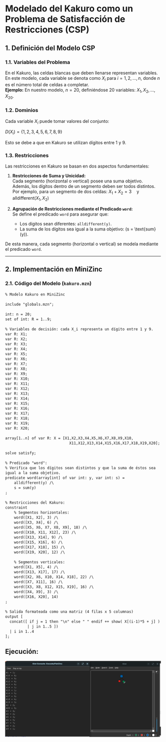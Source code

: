 # Modelado del Kakuro como un Problema de Satisfacción de Restricciones (CSP)

## 1. Definición del Modelo CSP

### 1.1. Variables del Problema
En el Kakuro, las celdas blancas que deben llenarse representan variables. En este modelo, cada variable se denota como $X_i$ para $i = 1, 2, \ldots, n$, donde $n$ es el número total de celdas a completar.  
**Ejemplo:** En nuestro modelo, $n = 20$, definiéndose 20 variables: $X_1, X_2, \ldots, X_{20}$.

### 1.2. Dominios
Cada variable $X_i$ puede tomar valores del conjunto:  

$D(X_i) = \{1, 2, 3, 4, 5, 6, 7, 8, 9\}$

Esto se debe a que en Kakuro se utilizan dígitos entre 1 y 9.

### 1.3. Restricciones
Las restricciones en Kakuro se basan en dos aspectos fundamentales:

1. **Restricciones de Suma y Unicidad:**  
   Cada segmento (horizontal o vertical) posee una suma objetivo. Además, los dígitos dentro de un segmento deben ser todos distintos.  
   Por ejemplo, para un segmento de dos celdas:
$X_1 + X_2 = 3 \quad \text{y} \quad \text{alldifferent}(X_1, X_2)$

2. **Agrupación de Restricciones mediante el Predicado `word`:**  
   Se define el predicado `word` para asegurar que:
   - Los dígitos sean diferentes: `alldifferent(y)`.
   - La suma de los dígitos sea igual a la suma objetivo: \(s = \text{sum}(y)\).

De esta manera, cada segmento (horizontal o vertical) se modela mediante el predicado `word`.

---

## 2. Implementación en MiniZinc

### 2.1. Código del Modelo (`kakuro.mzn`)
```minizinc
% Modelo Kakuro en MiniZinc

include "globals.mzn";

int: n = 20;
set of int: R = 1..9;

% Variables de decisión: cada X_i representa un dígito entre 1 y 9.
var R: X1;
var R: X2;
var R: X3;
var R: X4;
var R: X5;
var R: X6;
var R: X7;
var R: X8;
var R: X9;
var R: X10;
var R: X11;
var R: X12;
var R: X13;
var R: X14;
var R: X15;
var R: X16;
var R: X17;
var R: X18;
var R: X19;
var R: X20;

array[1..n] of var R: X = [X1,X2,X3,X4,X5,X6,X7,X8,X9,X10,
                             X11,X12,X13,X14,X15,X16,X17,X18,X19,X20];

solve satisfy;

% Predicado "word":
% Verifica que los dígitos sean distintos y que la suma de éstos sea igual a la suma objetivo.
predicate word(array[int] of var int: y, var int: s) =
    alldifferent(y) /\
    s = sum(y)
;

% Restricciones del Kakuro:
constraint
    % Segmentos horizontales:
    word([X1, X2], 3) /\
    word([X3, X4], 6) /\
    word([X5, X6, X7, X8, X9], 18) /\
    word([X10, X11, X12], 23) /\
    word([X13, X14], 9) /\
    word([X15, X16], 6) /\
    word([X17, X18], 15) /\
    word([X19, X20], 12) /\
    
    % Segmentos verticales:
    word([X1, X5], 4) /\
    word([X13, X17], 17) /\
    word([X2, X6, X10, X14, X18], 22) /\
    word([X7, X11], 16) /\
    word([X3, X8, X12, X15, X19], 16) /\
    word([X4, X9], 3) /\
    word([X16, X20], 14)
;

% Salida formateada como una matriz (4 filas x 5 columnas)
output [
  concat([ if j = 1 then "\n" else " " endif ++ show( X[(i-1)*5 + j] )
          | j in 1..5 ])
  | i in 1..4
];
```

## Ejecución:

![Texto alternativo](./images/KakuroEjecucion.png)
